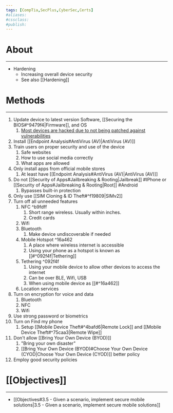 ```yaml
---
tags: [CompTia,SecPlus,CyberSec,Certs]
#aliases:
#cssclass:
#publish:
---
```


# About
---
- Hardening
	- Increasing overall device security
	- See also [[Hardening]]

# Methods
---
1. Update device to latest version Software, [[Securing the BIOS#^9479f4|Firmware]], and OS
	1. <u>Most devices are hacked due to not being patched against vulnerabilities</u>
2. Install [[Endpoint Analysis#AntiVirus (AV)|AntiVirus (AV)]]
3. Train users on proper security and use of the device
	1. Safe websites
	2. How to use social media correctly
	3. What apps are allowed
4. Only install apps from official mobile stores
	1. At least have [[Endpoint Analysis#AntiVirus (AV)|AntiVirus (AV)]]
5. Do not [[Security of Apps#Jailbreaking & Rooting|Jailbreak]] #IPhone or [[Security of Apps#Jailbreaking & Rooting|Root]] #Android
	1. Bypasses built-in protection
6. Only use [[SIM Cloning & ID Theft#^f19809|SIMv2]]
7. Turn off all unneeded features
	1. NFC ^b9fdff
		1. Short range wireless. Usually within inches.
		2. Credit cards
	2. Wifi
	3. Bluetooth
		1. Make device undiscoverable if needed
	4. Mobile Hotspot ^16a462
		1. A place where wireless internet is accessible
		2. Using your phone as a hotspot is known as [[#^092f4f|Tethering]]
	5. Tethering ^092f4f
		1. Using your mobile device to allow other devices to access the internet
		2.  Can be over BLE, Wifi, USB
		3. When using mobile device as [[#^16a462]]
	6. Location services
8. Turn on encryption for voice and data
	1. Bluetooth
	2. NFC
	3. Wifi
9. Use strong password or biometrics
10. Turn on Find my phone
	1. Setup [[Mobile Device Theft#^4bafd6|Remote Lock]] and [[Mobile Device Theft#^75caa3|Remote Wipe]]
11. Don't allow [[Bring Your Own Device (BYOD)]]
	1. "Bring your own disaster"
	2. [[Bring Your Own Device (BYOD)#Choose Your Own Device (CYOD|Choose Your Own Device (CYOD)]] better policy
12. Employ good security policies

# [[Objectives]]
---
- [[Objectives#3.5 - Given a scenario, implement secure mobile solutions|3.5 - Given a scenario, implement secure mobile solutions]]